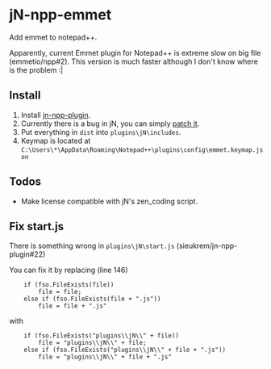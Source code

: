 jN-npp-emmet
============
Add emmet to notepad++.

Apparently, current Emmet plugin for Notepad++ is extreme slow on big file (emmetio/npp#2). This version is much faster although I don't know where is the problem :|

Install
-------
1. Install [jn-npp-plugin](https://github.com/sieukrem/jn-npp-plugin).
2. Currently there is a bug in jN, you can simply [patch it](#fix-startjs).
3. Put everything in `dist` into `plugins\jN\includes`.
4. Keymap is located at `C:\Users\*\AppData\Roaming\Notepad++\plugins\config\emmet.keymap.json`

Todos
-----
* Make license compatible with jN's zen_coding script.

Fix start.js
------------
There is something wrong in `plugins\jN\start.js` (sieukrem/jn-npp-plugin#22)

You can fix it by replacing (line 146)
```
	if (fso.FileExists(file))
		file = file;
	else if (fso.FileExists(file + ".js"))
		file = file + ".js"
```
with
```
	if (fso.FileExists("plugins\\jN\\" + file))
		file = "plugins\\jN\\" + file;
	else if (fso.FileExists("plugins\\jN\\" + file + ".js"))
		file = "plugins\\jN\\" + file + ".js"
```
